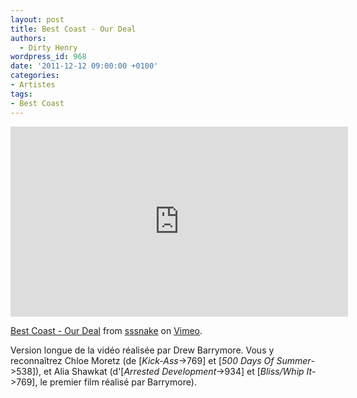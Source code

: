 ```yaml
---
layout: post
title: Best Coast - Our Deal
authors:
  - Dirty Henry
wordpress_id: 968
date: '2011-12-12 09:00:00 +0100'
categories:
- Artistes
tags:
- Best Coast
---
```

<iframe src="http://player.vimeo.com/video/27621823?title=0&byline=0&portrait=0" width="540" height="304" frameborder="0" webkitAllowFullScreen mozallowfullscreen allowFullScreen></iframe><p><a href="http://vimeo.com/27621823">Best Coast - Our Deal</a> from <a href="http://vimeo.com/sssnake">sssnake</a> on <a href="http://vimeo.com">Vimeo</a>.</p>

Version longue de la vidéo réalisée par Drew Barrymore. Vous y reconnaîtrez Chloe Moretz (de [*Kick-Ass*->769] et [*500 Days Of Summer*->538]), et Alia Shawkat (d'[*Arrested Development*->934] et [*Bliss/Whip It*->769], le premier film réalisé par Barrymore).

